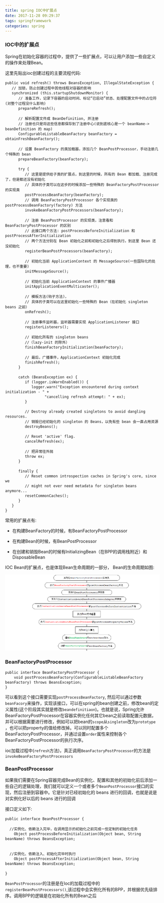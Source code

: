 ```yaml
---
title: spring IOC中扩展点
date: 2017-11-28 09:29:37
tags: springframework
categories: spring
---
```

### IOC中的扩展点

Spring在初始化容器的过程中，提供了一些扩展点，可以让用户添加一些自定义的操作来处理Bean。

这里先贴出ioc创建过程的主要流程代码:
```
public void refresh() throws BeansException, IllegalStateException {
   // 加锁，防止创建过程中其他线程对容器的影响
   synchronized (this.startupShutdownMonitor) {
      // 准备工作，记录下容器的启动时间、标记“已启动”状态、处理配置文件中的占位符(对整个过程没什么影响)
      prepareRefresh();

      // 解析配置文件成 BeanDefinition, 并注册
      // 注册也只是将这些信息都保存到了注册中心(说到底核心是一个 beanName-> beanDefinition 的 map)
      ConfigurableListableBeanFactory beanFactory = obtainFreshBeanFactory();

      // 设置 BeanFactory 的类加载器，添加几个 BeanPostProcessor，手动注册几个特殊的 bean
      prepareBeanFactory(beanFactory);

      try {
         // 这里是提供给子类的扩展点，到这里的时候，所有的 Bean 都加载、注册完成了，但是都还没有初始化
         // 具体的子类可以在这步的时候添加一些特殊的 BeanFactoryPostProcessor 的实现类
         postProcessBeanFactory(beanFactory);
         // 调用 BeanFactoryPostProcessor 各个实现类的 postProcessBeanFactory(factory) 方法
         invokeBeanFactoryPostProcessors(beanFactory);

         // 注册 BeanPostProcessor 的实现类，注意看和 BeanFactoryPostProcessor 的区别
         // 此接口两个方法: postProcessBeforeInitialization 和 postProcessAfterInitialization
         // 两个方法分别在 Bean 初始化之前和初始化之后得到执行。到这里 Bean 还没初始化
         registerBeanPostProcessors(beanFactory);

         // 初始化当前 ApplicationContext 的 MessageSource(一些国际化的处理，也不重要)
         initMessageSource();

         // 初始化当前 ApplicationContext 的事件广播器
         initApplicationEventMulticaster();

         // 模板方法(钩子方法)，
         // 具体的子类可以在这里初始化一些特殊的 Bean（在初始化 singleton beans 之前）
         onRefresh();

         // 注册事件监听器，监听器需要实现 ApplicationListener 接口
         registerListeners();

         // 初始化所有的 singleton beans
         //（lazy-init 的除外）
         finishBeanFactoryInitialization(beanFactory);

         // 最后，广播事件，ApplicationContext 初始化完成
         finishRefresh();
      }

      catch (BeansException ex) {
         if (logger.isWarnEnabled()) {
            logger.warn("Exception encountered during context initialization - " +
                  "cancelling refresh attempt: " + ex);
         }

         // Destroy already created singletons to avoid dangling resources.
         // 销毁已经初始化的 singleton 的 Beans，以免有些 bean 会一直占用资源
         destroyBeans();

         // Reset 'active' flag.
         cancelRefresh(ex);

         // 把异常往外抛
         throw ex;
      }

      finally {
         // Reset common introspection caches in Spring's core, since we
         // might not ever need metadata for singleton beans anymore...
         resetCommonCaches();
      }
   }
}
```
常用的扩展点有:
- 在构建BeanFactory的时候，有BeanFactoryPostProcessor

- 在构建Bean的时候，有BeanPostProcessor

- 在创建和销毁Bean的时候有InitializingBean（在BPP的调用栈附近）和DisposableBean

IOC Bean的扩展点，也是体现Bean生命周期的一部分， Bean的生命周期如图:

![](/images/spring/bean_lifecycle.png)

### BeanFactoryPostProcessor

``` 
public interface BeanFactoryPostProcessor {
	void postProcessBeanFactory(ConfigurableListableBeanFactory beanFactory) throws BeansException;
}
```

可以看到这个接口需要实现`postProcessBeanFactory`, 然后可以通过参数`beanFacory`来操作，实现该接口，可以在spring的bean创建之前，修改bean的定义属性(这个阶段其实就是修改`beandefinitiaon`)。也就是说，Spring允许BeanFactoryPostProcessor在容器实例化任何其它bean之前读取配置元数据，并可以根据需要进行修改，例如可以把bean的`scope`从`singleton`改为`prototype
`，也可以把property的值给修改掉。可以同时配置多个BeanFactoryPostProcessor，并通过设置`order`属性来控制各个BeanFactoryPostProcessor的执行次序。

ioc加载过程中(`refresh`方法)，真正调用`BeanFactoryPostProcessor`的方法是`invokeBeanFactoryPostProcessors`


### BeanPostProcessor

如果我们需要在Spring容器完成Bean的实例化、配置和其他的初始化前后添加一些自己的逻辑处理，我们就可以定义一个或者多个`BeanPostProcessor`接口的实现，然后注册到容器中。它是针对已经初始化的 beans 进行的回调，也就是说是对实例化好以后的 beans 进行的回调

接口定义如下:
``` 
public interface BeanPostProcessor {

  //实例化、依赖注入完毕，在调用显示的初始化之前完成一些定制的初始化任务
	Object postProcessBeforeInitialization(Object bean, String beanName) throws BeansException;


  //实例化、依赖注入、初始化完毕时执行
	Object postProcessAfterInitialization(Object bean, String beanName) throws BeansException;

}
```


`BeanPostProcessor`的注册是在Ioc的加载过程中的`registerBeanPostProcessors()`,该过程中会实例化所有的BPP，并根据优先级排序。调用BPP的逻辑是在初始化所有的Bean之后